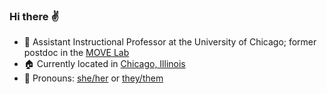 ### Hi there :v:

- :briefcase: Assistant Instructional Professor at the University of Chicago; former postdoc in the [MOVE Lab](https://github.com/move-ucsb)
- :house: Currently located in [Chicago, Illinois](https://www.openstreetmap.org/#map=12/41.8341/-87.7321)
- 💬 Pronouns: [she/her](http://mypronouns.org/she) or [they/them](http://mypronouns.org/they)

<!--
**crysb/crysb** is a ✨ _special_ ✨ repository because its `README.md` (this file) appears on your GitHub profile.

Here are some ideas to get you started:

- 🔭 I’m currently working on ...
- 🌱 I’m currently learning ...
- 👯 I’m looking to collaborate on ...
- 🤔 I’m looking for help with ...
- 💬 Ask me about ...
- 📫 How to reach me: ...
- 😄 Pronouns: ...
- ⚡ Fun fact: ...
-->
